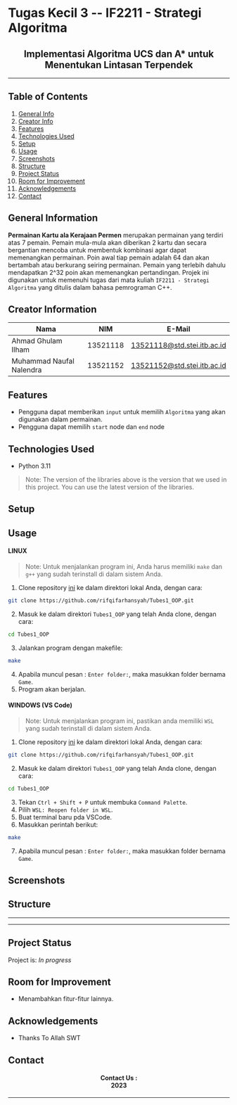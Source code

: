 # Tugas Kecil 3 -- IF2211 - Strategi Algoritma
<h2 align="center">
  Implementasi Algoritma UCS dan A* untuk Menentukan Lintasan Terpendek <br/>
</h2>
<hr>

## Table of Contents
1. [General Info](#general-information)
2. [Creator Info](#creator-information)
3. [Features](#features)
4. [Technologies Used](#technologies-used)
5. [Setup](#setup)
6. [Usage](#usage)
7. [Screenshots](#screenshots)
7. [Structure](#structure)
8. [Project Status](#project-status)
9. [Room for Improvement](#room-for-improvement)
10. [Acknowledgements](#acknowledgements)
11. [Contact](#contact)

<a name="general-information"></a>

## General Information
**Permainan Kartu ala Kerajaan Permen** merupakan permainan yang terdiri atas 7 pemain. Pemain mula-mula akan diberikan 2 kartu dan secara bergantian mencoba untuk membentuk kombinasi agar dapat memenangkan permainan. Poin awal tiap pemain adalah 64 dan akan bertambah atau berkurang seiring permainan. Pemain yang terlebih dahulu mendapatkan 2^32 poin akan memenangkan pertandingan. Projek ini digunakan untuk memenuhi tugas dari mata kuliah `IF2211 - Strategi Algoritma` yang ditulis dalam bahasa pemrograman C++.

<a name="creator-information"></a>

## Creator Information

| Nama                        | NIM      | E-Mail                      |
| --------------------------- | -------- | --------------------------- |
| Ahmad Ghulam Ilham          | 13521118 | 13521118@std.stei.itb.ac.id |
| Muhammad Naufal Nalendra    | 13521152 | 13521152@std.stei.itb.ac.id |

<a name="features"></a>

## Features
- Pengguna dapat memberikan `input` untuk memilih `Algoritma` yang akan digunakan dalam permainan.
- Pengguna dapat memilih `start` node dan `end` node 

<a name="technologies-used"></a>

## Technologies Used
- Python 3.11
> Note: The version of the libraries above is the version that we used in this project. You can use the latest version of the libraries.

<a name="setup"></a>

## Setup


<a name="usage"></a>

## Usage

#### LINUX
> Note: Untuk menjalankan program ini, Anda harus memiliki `make` dan `g++` yang sudah terinstall di dalam sistem Anda.
1. Clone repository [ini](https://github.com/rifqifarhansyah/Tubes1_OOP.git) ke dalam direktori lokal Anda, dengan cara:
```bash
git clone https://github.com/rifqifarhansyah/Tubes1_OOP.git
```
2. Masuk ke dalam direktori `Tubes1_OOP` yang telah Anda clone, dengan cara:
```bash
cd Tubes1_OOP
```
3. Jalankan program dengan makefile:
```bash
make
```
4. Apabila muncul pesan : `Enter folder:`, maka masukkan folder bernama `Game`.
5. Program akan berjalan.

#### WINDOWS (VS Code)
> Note: Untuk menjalankan program ini, pastikan anda memiliki `WSL` yang sudah terinstall di dalam sistem Anda.
1. Clone repository [ini](https://github.com/rifqifarhansyah/Tubes1_OOP.git) ke dalam direktori lokal Anda, dengan cara:
```bash
git clone https://github.com/rifqifarhansyah/Tubes1_OOP.git
```
2. Masuk ke dalam direktori `Tubes1_OOP` yang telah Anda clone, dengan cara:
```bash
cd Tubes1_OOP
```
3. Tekan `Ctrl + Shift + P` untuk membuka `Command Palette`.
4. Pilih `WSL: Reopen folder in WSL`.
5. Buat terminal baru pda VSCode.
6. Masukkan perintah berikut:
```bash
make
```
7. Apabila muncul pesan : `Enter folder:`, maka masukkan folder bernama `Game`.

<a name="screenshots"></a>

## Screenshots
<p>
  
</p>

<a name="structure"></a>

## Structure
---
---

<a name="project-status">

## Project Status
Project is: _In progress_

<a name="room-for-improvement">

## Room for Improvement
- Menambahkan fitur-fitur lainnya.

<a name="acknowledgements">

## Acknowledgements
- Thanks To Allah SWT

<a name="contact"></a>

## Contact
<h4 align="center">
  Contact Us : <br/>
  2023
</h4>
<hr>
